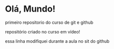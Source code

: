 # Olá, Mundo!
 primeiro repositorio do curso de git e github

repositório criado no curso em vídeo!

essa linha modifiquei durante a aula no sit do github
